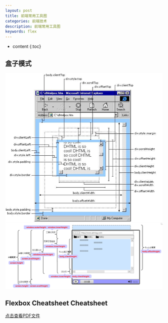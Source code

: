 ```yaml
---
layout: post
title: 前端常用工具图
categories: 前端技术
description: 前端常用工具图
keywords: flex
---
```

* content
{:toc}
## 盒子模式
![116165-20160630110328843-2101737128](/assets/media/116165-20160630110328843-2101737128.png)
![153475-20151222173139109-87271821](/assets/media/153475-20151222173139109-87271821.png)


## Flexbox Cheatsheet Cheatsheet

[点击查看PDF文件](https://likonion-1254082995.cos.ap-chengdu.myqcloud.com/pdf/flexboxsheet.pdf)



